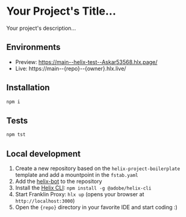# Your Project's Title...
Your project's description...

## Environments
- Preview: https://main--helix-test--Askar53568.hlx.page/
- Live: https://main--{repo}--{owner}.hlx.live/

## Installation

```sh
npm i
```

## Tests

```sh
npm tst
```

## Local development

1. Create a new repository based on the `helix-project-boilerplate` template and add a mountpoint in the `fstab.yaml`
1. Add the [helix-bot](https://github.com/apps/helix-bot) to the repository
1. Install the [Helix CLI](https://github.com/adobe/helix-cli): `npm install -g @adobe/helix-cli`
1. Start Franklin Proxy: `hlx up` (opens your browser at `http://localhost:3000`)
1. Open the `{repo}` directory in your favorite IDE and start coding :)
